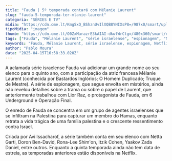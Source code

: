 ```yaml
---
title: "Fauda | 5ª temporada contará com Mélanie Laurent"
slug: "fauda-5-temporada-ter-mlanie-laurent"
categoria: "SÉRIES E TV"
midia: "https://cdn.ome.lt/KmgSxQ_BShznUvIlXQB8YNIXsP8=/987x0/smart/uploads/conteudo/fotos/OMELETE_CAPA_-_2025-04-15T132735.577.png"
tipoMidia: "imagem"
thumb: "https://cdn.ome.lt/O0ZxMarazrE3kAIAI-dkwlWrCtg=/480x360/smart/extras/conteudos/omelete_THUMB_-_2025-04-15T132705.071.png"
tags: ["Fauda", "Mélanie Laurent", "série israelense", "espionagem", "Netflix"]
keywords: "Fauda, Mélanie Laurent, série israelense, espionagem, Netflix"
author: "Pablo Moura"
data: "2025-04-15T16:58:33.020Z"
---
```


A aclamada série israelense Fauda vai adicionar um grande nome ao seu elenco para o quinto ano, com a participação da atriz francesa Mélanie Laurent (conhecida por Bastardos Inglórios; O Homem Duplicado; Truque de Mestre). A série de espionagem, que segue envolta em mistérios, ainda não revelou detalhes sobre a trama ou sobre o papel de Laurent, que anteriormente trabalhou com Lior Raz, o protagonista de Fauda, em 6 Underground e Operação Final.

O enredo de Fauda se concentra em um grupo de agentes israelenses que se infiltram na Palestina para capturar um membro do Hamas, enquanto retrata a vida trágica de uma família palestina e o crescente ressentimento contra Israel.

Criada por Avi Issacharof, a série também conta em seu elenco com Netta Garti, Doron Ben-David, Rona-Lee Shim'on, Itzik Cohen, Yaakov Zada Daniel, entre outros. Enquanto a quinta temporada ainda não tem data de estreia, as temporadas anteriores estão disponíveis na Netflix.